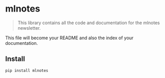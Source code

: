 # mlnotes
> This library contains all the code and documentation for the mlnotes newsletter.


This file will become your README and also the index of your documentation.

## Install

`pip install mlnotes`
